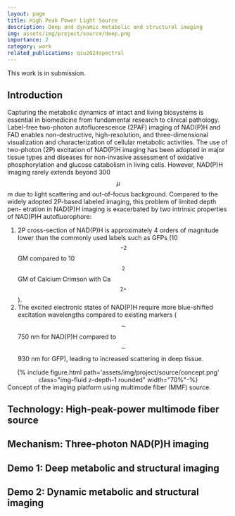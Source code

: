 ```yaml
---
layout: page
title: High Peak Power Light Source
description: Deep and dynamic metabolic and structural imaging
img: assets/img/project/source/deep.png
importance: 2
category: work
related_publications: qiu2024spectral
---
```


This work is in submission.

## Introduction

Capturing the metabolic dynamics of intact and living biosystems is essential in biomedicine from fundamental research to clinical pathology. Label-free two-photon autofluorescence (2PAF) imaging of NAD(P)H and FAD enables non-destructive, high-resolution, and three-dimensional visualization and characterization of cellular metabolic activities. The use of two-photon (2P) excitation of NAD(P)H imaging has been adopted in major tissue types and diseases for non-invasive assessment of oxidative phosphorylation and glucose catabolism in living cells.
However, NAD(P)H imaging rarely extends beyond 300 $$\mu$$m due to light scattering and out-of-focus background. Compared to the widely adopted 2P-based labeled imaging, this problem of limited depth pen- etration in NAD(P)H imaging is exacerbated by two intrinsic properties of NAD(P)H autofluorophore:
1. 2P cross-section of NAD(P)H is approximately 4 orders of magnitude lower than the commonly used labels such as GFPs (10$$^{-2}$$ GM compared to 10$$^2$$ GM of Calcium Crimson with Ca$$^{2+}$$).
2. The excited electronic states of NAD(P)H require more blue-shifted excitation wavelengths compared to existing markers ($$\sim$$750 nm for NAD(P)H compared to $$\sim$$930 nm for GFP), leading to increased scattering in deep tissue.

<div class="col-md-12" style="text-align: center;"> 
{% include figure.html path='assets/img/project/source/concept.png' class="img-fluid z-depth-1 rounded" width="70%"-%}
 </div>
 <div class="caption">
    Concept of the imaging platform using multimode fiber (MMF) source.
</div>

## Technology: High-peak-power multimode fiber source

## Mechanism: Three-photon NAD(P)H imaging

## Demo 1: Deep metabolic and structural imaging

## Demo 2: Dynamic metabolic and structural imaging